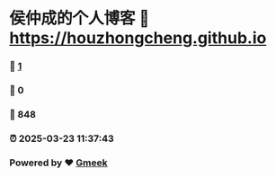 # 侯仲成的个人博客 :link: https://houzhongcheng.github.io 
### :page_facing_up: [1](https://houzhongcheng.github.io/tag.html) 
### :speech_balloon: 0 
### :hibiscus: 848 
### :alarm_clock: 2025-03-23 11:37:43 
### Powered by :heart: [Gmeek](https://github.com/Meekdai/Gmeek)
